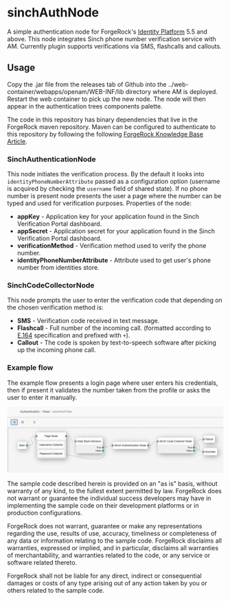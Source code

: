 <!--
 * The contents of this file are subject to the terms of the Common Development and
 * Distribution License (the License). You may not use this file except in compliance with the
 * License.
 *
 * You can obtain a copy of the License at legal/CDDLv1.0.txt. See the License for the
 * specific language governing permission and limitations under the License.
 *
 * When distributing Covered Software, include this CDDL Header Notice in each file and include
 * the License file at legal/CDDLv1.0.txt. If applicable, add the following below the CDDL
 * Header, with the fields enclosed by brackets [] replaced by your own identifying
 * information: "Portions copyright [year] [name of copyright owner]".
 *
 * Copyright ${data.get('yyyy')} ForgeRock AS.
-->
# sinchAuthNode

A simple authentication node for ForgeRock's [Identity Platform][forgerock_platform] 5.5 and above. This node integrates Sinch phone number verification service with AM.
Currently plugin supports verifications via SMS, flashcalls and callouts.

## Usage
Copy the .jar file from the releases tab of Github into the ../web-container/webapps/openam/WEB-INF/lib directory where AM is deployed.  Restart the web container to pick up the new node.  The node will then appear in the authentication trees components palette.

The code in this repository has binary dependencies that live in the ForgeRock maven repository. Maven can be configured to authenticate to this repository by following the following [ForgeRock Knowledge Base Article](https://backstage.forgerock.com/knowledge/kb/article/a74096897).

### SinchAuthenticationNode

This node initiates the verification process. By the default it looks into `identityPhoneNumberAttribute` passed as a configuration option (username is acquired by checking the `username` field of shared state).
If no phone number is present node presents the user a page where the number can be typed and used for verification purposes.
Properties of the node:

* **appKey** - Application key for your application found in the Sinch Verification Portal dashboard.
* **appSecret** - Application secret for your application found in the Sinch Verification Portal dashboard.
* **verificationMethod** - Verification method used to verify the phone number.
* **identityPhoneNumberAttribute** - Attribute used to get user's phone number from identities store.

### SinchCodeCollectorNode

This node prompts the user to enter the verification code that depending on the chosen verification method is:

* **SMS** - Verification code received in text message.
* **Flashcall** - Full number of the incoming call. (formatted according to [E.164](http://en.wikipedia.org/wiki/E.164) specification and prefixed with `+`).
* **Callout** - The code is spoken by text-to-speech software after picking up the incoming phone call.

### Example flow

The example flow presents a login page where user enters his credentials, then if present it validates the number taken from the profile or asks the user to enter it manually.

![ScreenShot](./example.png)

        
The sample code described herein is provided on an "as is" basis, without warranty of any kind, to the fullest extent permitted by law. ForgeRock does not warrant or guarantee the individual success developers may have in implementing the sample code on their development platforms or in production configurations.

ForgeRock does not warrant, guarantee or make any representations regarding the use, results of use, accuracy, timeliness or completeness of any data or information relating to the sample code. ForgeRock disclaims all warranties, expressed or implied, and in particular, disclaims all warranties of merchantability, and warranties related to the code, or any service or software related thereto.

ForgeRock shall not be liable for any direct, indirect or consequential damages or costs of any type arising out of any action taken by you or others related to the sample code.

[forgerock_platform]: https://www.forgerock.com/platform/  
